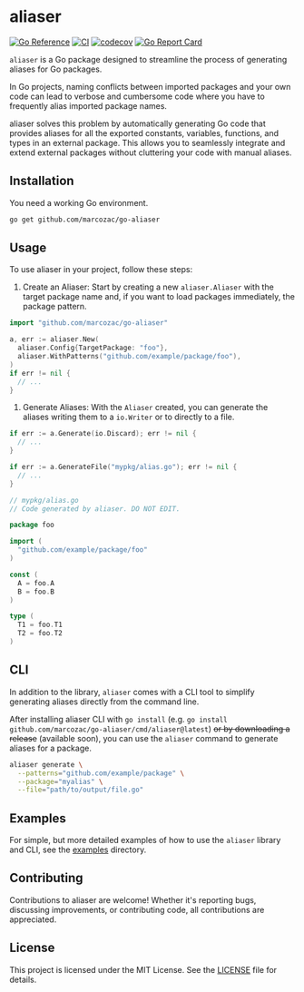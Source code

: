 # aliaser

[![Go Reference](https://pkg.go.dev/badge/github.com/marcozac/go-aliaser.svg)](https://pkg.go.dev/github.com/marcozac/go-aliaser)
[![CI](https://github.com/marcozac/go-aliaser/actions/workflows/ci.yml/badge.svg)](https://github.com/marcozac/go-aliaser/actions/workflows/ci.yml)
[![codecov](https://codecov.io/gh/marcozac/go-aliaser/graph/badge.svg?token=veikSVxhpw)](https://codecov.io/gh/marcozac/go-aliaser)
[![Go Report Card](https://goreportcard.com/badge/github.com/marcozac/go-aliaser)](https://goreportcard.com/report/github.com/marcozac/go-aliaser)

`aliaser` is a Go package designed to streamline the process of generating
aliases for Go packages.

In Go projects, naming conflicts between imported packages and your own code can
lead to verbose and cumbersome code where you have to frequently alias imported
package names.

aliaser solves this problem by automatically generating Go code that provides
aliases for all the exported constants, variables, functions, and types in an
external package. This allows you to seamlessly integrate and extend external
packages without cluttering your code with manual aliases.

## Installation

You need a working Go environment.

```bash
go get github.com/marcozac/go-aliaser
```

## Usage

To use aliaser in your project, follow these steps:

1. Create an Aliaser: Start by creating a new `aliaser.Aliaser` with the target
   package name and, if you want to load packages immediately, the package
   pattern.

```go
import "github.com/marcozac/go-aliaser"

a, err := aliaser.New(
  aliaser.Config{TargetPackage: "foo"},
  aliaser.WithPatterns("github.com/example/package/foo"),
)
if err != nil {
  // ...
}
```

1. Generate Aliases: With the `Aliaser` created, you can generate the aliases
   writing them to a `io.Writer` or to directly to a file.

```go
if err := a.Generate(io.Discard); err != nil {
  // ...
}

if err := a.GenerateFile("mypkg/alias.go"); err != nil {
  // ...
}
```

```go
// mypkg/alias.go
// Code generated by aliaser. DO NOT EDIT.

package foo

import (
  "github.com/example/package/foo"
)

const (
  A = foo.A
  B = foo.B
)

type (
  T1 = foo.T1
  T2 = foo.T2
)

```

## CLI

In addition to the library, `aliaser` comes with a CLI tool to simplify
generating aliases directly from the command line.

After installing aliaser CLI with `go install` (e.g.
`go install github.com/marcozac/go-aliaser/cmd/aliaser@latest`) ~~or by
downloading a release~~ (available soon), you can use the `aliaser` command to
generate aliases for a package.

```bash
aliaser generate \
  --patterns="github.com/example/package" \
  --package="myalias" \
  --file="path/to/output/file.go"
```

## Examples

For simple, but more detailed examples of how to use the `aliaser` library and
CLI, see the [examples](/examples) directory.

## Contributing

Contributions to aliaser are welcome! Whether it's reporting bugs, discussing
improvements, or contributing code, all contributions are appreciated.

## License

This project is licensed under the MIT License. See the [LICENSE](/LICENSE) file
for details.
